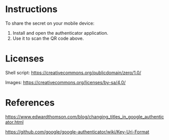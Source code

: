 Instructions
============

To share the secret on your mobile device:
1. Install and open the authenticator application.
2. Use it to scan the QR code above.


Licenses
========

Shell script: https://creativecommons.org/publicdomain/zero/1.0/

Images: https://creativecommons.org/licenses/by-sa/4.0/


References
==========

https://www.edwardthomson.com/blog/changing_titles_in_google_authenticator.html

https://github.com/google/google-authenticator/wiki/Key-Uri-Format
